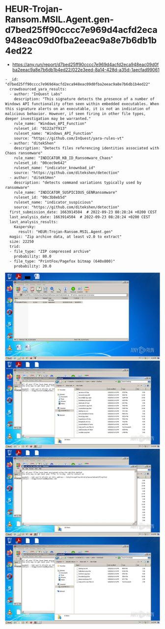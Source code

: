 # HEUR-Trojan-Ransom.MSIL.Agent.gen-d7bed25ff90cccc7e969d4acfd2eca948eac09d0fba2eeac9a8e7b6db1b4ed22

- https://any.run/report/d7bed25ff90cccc7e969d4acfd2eca948eac09d0fba2eeac9a8e7b6db1b4ed22/022e3eed-8a14-428d-a35d-1aecfad99061

```
- _id: "d7bed25ff90cccc7e969d4acfd2eca948eac09d0fba2eeac9a8e7b6db1b4ed22"
  crowdsourced_yara_results: 
  - author: "InQuest Labs"
    description: "This signature detects the presence of a number of Windows API functionality often seen within embedded executables. When this signature alerts on an executable, it is not an indication of malicious behavior. However, if seen firing in other file types, deeper investigation may be warranted."
    rule_name: "Windows_API_Function"
    ruleset_id: "0122a7f913"
    ruleset_name: "Windows_API_Function"
    source: "https://github.com/InQuest/yara-rules-vt"
  - author: "ditekShen"
    description: "Detects files referencing identities associated with Chaos ransomware"
    rule_name: "INDICATOR_KB_ID_Ransomware_Chaos"
    ruleset_id: "00cec9e642"
    ruleset_name: "indicator_knownbad_id"
    source: "https://github.com/ditekshen/detection"
  - author: "ditekSHen"
    description: "detects command variations typically used by ransomware"
    rule_name: "INDICATOR_SUSPICIOUS_GENRansomware"
    ruleset_id: "00c3b8eb5d"
    ruleset_name: "indicator_suspicious"
    source: "https://github.com/ditekshen/detection"
  first_submission_date: 1663914504  # 2022-09-23 08:28:24 +0200 CEST
  last_analysis_date: 1663914504  # 2022-09-23 08:28:24 +0200 CEST
  last_analysis_results: 
    Kaspersky: 
      result: "HEUR:Trojan-Ransom.MSIL.Agent.gen"
  magic: "Zip archive data, at least v2.0 to extract"
  size: 22250
  trid: 
  - file_type: "ZIP compressed archive"
    probability: 80.0
  - file_type: "PrintFox/Pagefox bitmap (640x800)"
    probability: 20.0
```

![022e3eed-8a14-428d-a35d-1aecfad99061-2.jpeg](022e3eed-8a14-428d-a35d-1aecfad99061-2.jpeg)
![022e3eed-8a14-428d-a35d-1aecfad99061-7.jpeg](022e3eed-8a14-428d-a35d-1aecfad99061-7.jpeg)
![022e3eed-8a14-428d-a35d-1aecfad99061-8.jpeg](022e3eed-8a14-428d-a35d-1aecfad99061-8.jpeg)
![022e3eed-8a14-428d-a35d-1aecfad99061-11.jpeg](022e3eed-8a14-428d-a35d-1aecfad99061-11.jpeg)
